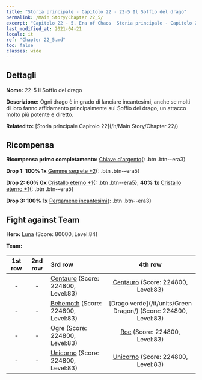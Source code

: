 ```yaml
---
title: "Storia principale - Capitolo 22 - 22-5 Il Soffio del drago"
permalink: /Main Story/Chapter 22_5/
excerpt: "Capitolo 22 - 5. Era of Chaos  Storia principale - Capitolo 22_5. 22-5 Il Soffio del drago"
last_modified_at: 2021-04-21
locale: it
ref: "Chapter 22_5.md"
toc: false
classes: wide
---
```


## Dettagli

 **Nome:** 22-5 Il Soffio del drago

 **Descrizione:** Ogni drago è in grado di lanciare incantesimi, anche se molti di loro fanno affidamento principalmente sul Soffio del drago, un attacco molto più potente e diretto.

 **Related to:** [Storia principale Capitolo 22](/it/Main Story/Chapter 22/)

## Ricompensa

 **Ricompensa primo completamento:** [Chiave d'argento](/it/Items/con_693/){: .btn .btn--era3}

 **Drop 1:** **100% 1x** [Gemme segrete +2](/it/Items/mat_79/){: .btn .btn--era5}

 **Drop 2:** **60% 0x** [Cristallo eterno +1](/it/Items/mat_73/){: .btn .btn--era5}, **40% 1x** [Cristallo eterno +1](/it/Items/mat_73/){: .btn .btn--era5}

 **Drop 3:** **100% 1x** [Pergamene incantesimi](/it/Items/con_694/){: .btn .btn--era3}


## Fight against Team
 **Hero:** [Luna](/it/heroes/Luna/) (Score: 80000, Level:84)

 **Team:**


  | 1st row | 2nd row | 3rd row | 4th row |
  |:----:|:----:|:----|:----:|
  | - | - | [Centauro](/it/units/Centaur/) (Score: 224800, Level:83)  | [Centauro](/it/units/Centaur/) (Score: 224800, Level:83)  |
  | - | - | [Behemoth](/it/units/Behemoth/) (Score: 224800, Level:83)  | [Drago verde](/it/units/Green Dragon/) (Score: 224800, Level:83)  |
  | - | - | [Ogre](/it/units/Ogre/) (Score: 224800, Level:83)  | [Roc](/it/units/Roc/) (Score: 224800, Level:83)  |
  | - | - | [Unicorno](/it/units/Unicorn/) (Score: 224800, Level:83)  | [Unicorno](/it/units/Unicorn/) (Score: 224800, Level:83)  |


